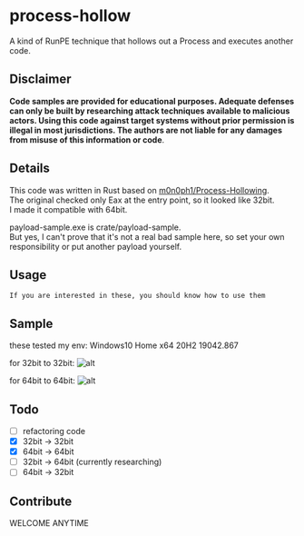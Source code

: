 process-hollow
===

A kind of RunPE technique that hollows out a Process and executes another code.

## Disclaimer
**Code samples are provided for educational purposes. Adequate defenses can only be built by researching attack techniques available to malicious actors. Using this code against target systems without prior permission is illegal in most jurisdictions. The authors are not liable for any damages from misuse of this information or code**.

## Details
This code was written in Rust based on [m0n0ph1/Process-Hollowing](https://github.com/m0n0ph1/Process-Hollowing).</br>
The original checked only Eax at the entry point, so it looked like 32bit.</br>
I made it compatible with 64bit.</br>

payload-sample.exe is crate/payload-sample.</br>
But yes, I can't prove that it's not a real bad sample here, so set your own responsibility or put another payload yourself.</br>

## Usage
`If you are interested in these, you should know how to use them`

## Sample

these tested my env:
Windows10 Home x64 20H2 19042.867

for 32bit to 32bit:
![alt](./images/sample_32_to_32.gif)

for 64bit to 64bit:
![alt](./images/sample_64_to_64.gif)

## Todo
- [ ] refactoring code
- [x] 32bit -> 32bit
- [x] 64bit -> 64bit
- [ ] 32bit -> 64bit (currently researching)
- [ ] 64bit -> 32bit

## Contribute
WELCOME ANYTIME
